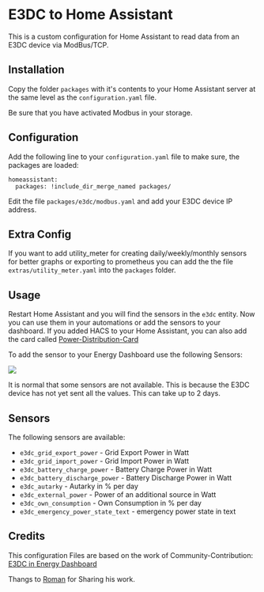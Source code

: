 # E3DC to Home Assistant

This is a custom configuration for Home Assistant to read data from an E3DC device via ModBus/TCP.

## Installation

Copy the folder `packages` with it's contents to your Home Assistant server at the same level as the `configuration.yaml` file. 

Be sure that you have activated Modbus in your storage.

## Configuration

Add the following line to your `configuration.yaml` file to make sure, the packages are loaded:

```
homeassistant:
  packages: !include_dir_merge_named packages/
```

Edit the file `packages/e3dc/modbus.yaml` and add your E3DC device IP address.

## Extra Config

If you want to add utility_meter for creating daily/weekly/monthly sensors for better graphs or exporting to prometheus you can add the the file `extras/utility_meter.yaml` into the `packages` folder.

## Usage

Restart Home Assistant and you will find the sensors in the `e3dc` entity. Now you can use them in your automations or add the sensors to your dashboard.
If you added HACS to your Home Assistant, you can also add the card called [Power-Distribution-Card](https://github.com/JonahKr/power-distribution-card)

To add the sensor to your Energy Dashboard use the following Sensors:

<img src="https://github.com/MrIceman11/e3dc-homeassistant/raw/main/examples/Dashboard_Config_2.png"/>

It is normal that some sensors are not available. This is because the E3DC device has not yet sent all the values. This can take up to 2 days.

## Sensors

The following sensors are available:

  * `e3dc_grid_export_power` - Grid Export Power in Watt
  * `e3dc_grid_import_power` - Grid Import Power in Watt
  * `e3dc_battery_charge_power` - Battery Charge Power in Watt
  * `e3dc_battery_discharge_power` - Battery Discharge Power in Watt
  * `e3dc_autarky` - Autarky in % per day
  * `e3dc_external_power` - Power of an additional source in Watt
  * `e3dc_own_consumption` - Own Consumption in % per day
  * `e3dc_emergency_power_state_text` - emergency power state in text

## Credits

This configuration Files are based on the work of Community-Contribution: [E3DC in Energy Dashboard](https://community.home-assistant.io/t/e3dc-in-energy-dashboard/379800)

Thangs to [Roman](https://github.com/Roemer) for Sharing his work.
